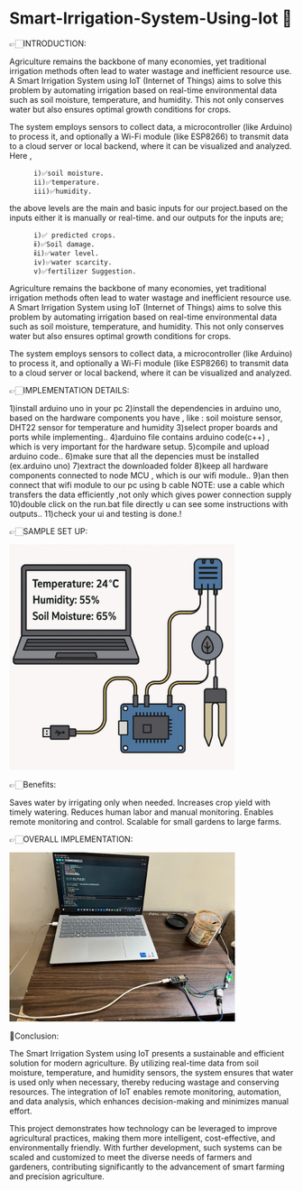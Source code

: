 # Smart-Irrigation-System-Using-Iot 🌱

👉🏻INTRODUCTION:

Agriculture remains the backbone of many economies, yet traditional irrigation methods often lead to water wastage and inefficient resource use. A Smart Irrigation System using IoT (Internet of Things) aims to solve this problem by automating irrigation based on real-time environmental data such as soil moisture, temperature, and humidity. This not only conserves water but also ensures optimal growth conditions for crops.

The system employs sensors to collect data, a microcontroller (like Arduino) to process it, and optionally a Wi-Fi module (like ESP8266) to transmit data to a cloud server or local backend, where it can be visualized and analyzed.
Here ,

          i)✅soil moisture.
          ii)✅temperature. 
          iii)✅humidity. 
          
the above levels are the main and basic inputs for our project.based on the inputs either it is manually or real-time.
and our outputs for the inputs are;

          i)✅ predicted crops.
          ⅱ)✅Soil damage.
          ⅱi)✅water level.
          iv)✅water scarcity.
          v)✅fertilizer Suggestion.

Agriculture remains the backbone of many economies, yet traditional irrigation methods often lead to water wastage and inefficient resource use. A Smart Irrigation System using IoT (Internet of Things) aims to solve this problem by automating irrigation based on real-time environmental data such as soil moisture, temperature, and humidity. This not only conserves water but also ensures optimal growth conditions for crops.

The system employs sensors to collect data, a microcontroller (like Arduino) to process it, and optionally a Wi-Fi module (like ESP8266) to transmit data to a cloud server or local backend, where it can be visualized and analyzed.


👉🏻IMPLEMENTATION DETAILS:

1)install arduino uno in your pc
2)install the dependencies in arduino uno, based on the hardware components you have , like : soil moisture sensor, DHT22 sensor for temperature and humidity
3)select proper boards and ports while implementing..
4)arduino file contains arduino code(c++) , which is very important for the hardware setup.
5)compile and upload arduino code..
6)make sure that all the depencies must be installed (ex.arduino uno)
7)extract the downloaded folder
8)keep all hardware components connected to node MCU , which is our wifi module..
9)an then connect that wifi module to our pc using b cable 
      NOTE: use a cable which transfers the data efficiently ,not only which gives power connection supply
10)double click on the run.bat file directly u can see some instructions with outputs..
11)check your ui and testing is done.!

👉🏻SAMPLE SET UP:

<img src="images/sampleset.jpg" alt="Setup Image" width="400"/>

👉🏻Benefits:

  Saves water by irrigating only when needed.
  Increases crop yield with timely watering.
  Reduces human labor and manual monitoring.
  Enables remote monitoring and control.
  Scalable for small gardens to large farms.


👉🏻OVERALL IMPLEMENTATION:

<img src="images/setup.jpg" alt="Setup Image" width="400"/>



🌾Conclusion:

  The Smart Irrigation System using IoT presents a sustainable and efficient solution for modern agriculture. By utilizing real-time data from soil moisture, temperature,      and humidity sensors, the system ensures that water is used only when necessary, thereby reducing wastage and conserving resources. The integration of IoT enables remote     monitoring, automation, and data analysis, which enhances decision-making and minimizes manual effort.

  This project demonstrates how technology can be leveraged to improve agricultural practices, making them more intelligent, cost-effective, and environmentally friendly.      With further development, such systems can be scaled and customized to meet the diverse needs of farmers and gardeners, contributing significantly to the advancement of      smart farming and precision agriculture.
  
